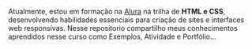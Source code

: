 Atualmente, estou em formação na [Alura](https://cursos.alura.com.br/formacao-html-css) na trilha de **HTML e CSS**, desenvolvendo habilidades essenciais para criação de sites e interfaces web responsivas.
Nesse repositorio compartilho meus conhecimentos aprendidos nesse curso como Exemplos, Atividade e Portfólio...